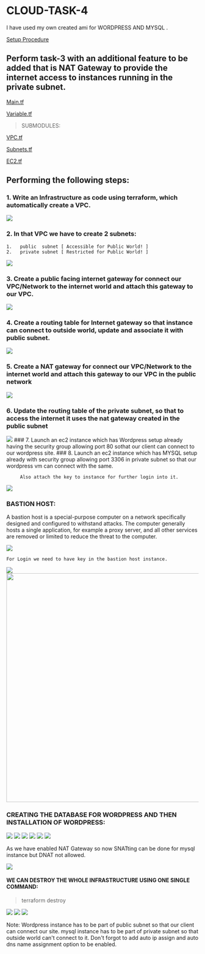 # CLOUD-TASK-4


I have used my own created ami for WORDPRESS AND MYSQL .

[Setup  Procedure](https://github.com/raghav1674/INSTALL-CONFIGURE-WP-MYSQL-SERVER/blob/master/README.md)

## Perform task-3 with an additional feature to be added that is NAT Gateway to provide the internet access to instances running in the private subnet.

[Main.tf](https://github.com/raghav1674/CLOUD-TASK-4/blob/master/main.tf)

[Variable.tf](https://github.com/raghav1674/CLOUD-TASK-4/blob/master/variable.tf)


>SUBMODULES:


 [VPC.tf](https://github.com/raghav1674/CLOUD-TASK-4/blob/master/aws/vpc.tf)

 [Subnets.tf](https://github.com/raghav1674/CLOUD-TASK-4/blob/master/aws/subnets.tf)

 [EC2.tf](https://github.com/raghav1674/CLOUD-TASK-4/blob/master/aws/ec2.tf)

## Performing the following steps:

### 1.  Write an Infrastructure as code using terraform, which automatically create a VPC.


<img src="https://github.com/raghav1674/CLOUD-TASK-4/blob/master/snaps/vpc_aws.PNG">




### 2.  In that VPC we have to create 2 subnets:



    1.   public  subnet [ Accessible for Public World! ] 
    2.   private subnet [ Restricted for Public World! ]
    
  <img src="https://github.com/raghav1674/CLOUD-TASK-4/blob/master/snaps/subnet_aws.PNG">
    
    
### 3. Create a public facing internet gateway for connect our VPC/Network to the internet world and attach this gateway to our VPC.

<img src="https://github.com/raghav1674/CLOUD-TASK-4/blob/master/snaps/igw_aws.PNG">

### 4. Create  a routing table for Internet gateway so that instance can connect to outside world, update and associate it with public subnet.

<img src="https://github.com/raghav1674/CLOUD-TASK-4/blob/master/snaps/route_table_aws.PNG">

### 5.  Create a NAT gateway for connect our VPC/Network to the internet world  and attach this gateway to our VPC in the public network
<img src="https://github.com/raghav1674/CLOUD-TASK-4/blob/master/snaps/nat_gateway.PNG">

### 6.  Update the routing table of the private subnet, so that to access the internet it uses the nat gateway created in the public subnet

<img src="https://github.com/raghav1674/CLOUD-TASK-4/blob/master/snaps/task_4_routes.PNG">
### 7.  Launch an ec2 instance which has Wordpress setup already having the security group allowing  port 80 sothat our client can connect to our wordpress site. 
### 8.  Launch an ec2 instance which has MYSQL setup already with security group allowing  port 3306 in private subnet so that our wordpress vm can connect with the same.
         
         Also attach the key to instance for further login into it.
    
  <img src="https://github.com/raghav1674/CLOUD-TASK-4/blob/master/snaps/security_groups.PNG">
         
### BASTION HOST:

A bastion host is a special-purpose computer on a network specifically designed and configured to withstand attacks. The computer generally hosts a single application, for example a proxy server, and all other services are removed or limited to reduce the threat to the computer.

<img src="https://github.com/raghav1674/CLOUD-TASK-4/blob/master/snaps/bositon_login.PNG">
        
        
    For Login we need to have key in the bastion host instance.
        
 <img src="https://github.com/raghav1674/CLOUD-TASK-4/blob/master/snaps/bositon_transfered_key.PNG">
 
 
 <img src="https://github.com/raghav1674/CLOUD-TASK-4/blob/master/snaps/bositon_success.PNG"    height="600">

        
### CREATING THE DATABASE FOR WORDPRESS AND THEN INSTALLATION OF WORDPRESS:

<img src="https://github.com/raghav1674/CLOUD-TASK-4/blob/master/snaps/database-created_user_forwp.PNG" >

<img src="https://github.com/raghav1674/CLOUD-TASK-4/blob/master/snaps/ALL_wp_sql_conn.PNG" >


<img src="https://github.com/raghav1674/CLOUD-TASK-4/blob/master/snaps/wordpress_connect.PNG" >

<img src="https://github.com/raghav1674/CLOUD-TASK-4/blob/master/snaps/wp_setup_done.PNG" >

<img src="https://github.com/raghav1674/CLOUD-TASK-4/blob/master/snaps/wordpress_set.PNG" >




<img src="https://github.com/raghav1674/CLOUD-TASK-4/blob/master/snaps/13_wp-sql.PNG" >

As we have enabled NAT Gateway so now SNATting can be done for mysql instance but DNAT not allowed.

<img src="https://github.com/raghav1674/CLOUD-TASK-4/blob/master/snaps/mysql_can_ping_to_google.PNG" >

#### WE CAN DESTROY THE WHOLE INFRASTRUCTURE USING ONE SINGLE COMMAND:

>terraform destroy

<img src="https://github.com/raghav1674/CLOUD-TASK-4/blob/master/snaps/type_yes_for_destory.PNG" >


<img src="https://github.com/raghav1674/CLOUD-TASK-4/blob/master/snaps/all_destroyed.PNG" >


<img src="https://github.com/raghav1674/CLOUD-TASK-4/blob/master/snaps/all_task_4_ec2_done_3.PNG" >


Note: Wordpress instance has to be part of public subnet so that our client can connect our site. 
mysql instance has to be part of private  subnet so that outside world can't connect to it.
Don't forgot to add auto ip assign and auto dns name assignment option to be enabled.


